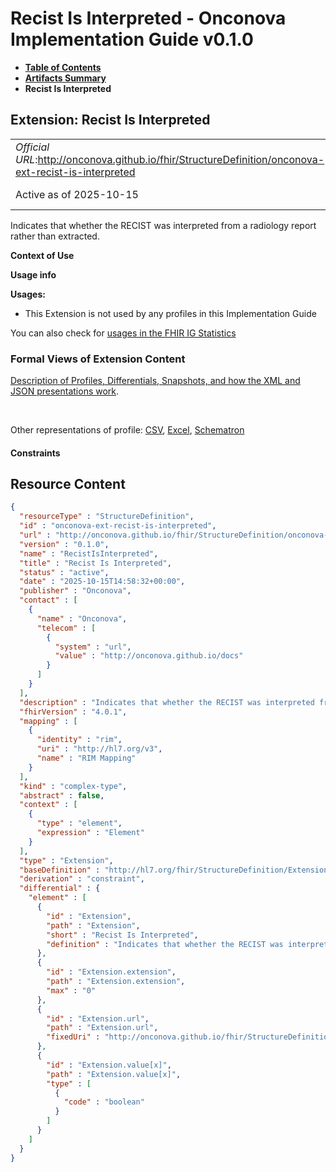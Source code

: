 # Recist Is Interpreted - Onconova Implementation Guide v0.1.0

* [**Table of Contents**](toc.md)
* [**Artifacts Summary**](artifacts.md)
* **Recist Is Interpreted**

## Extension: Recist Is Interpreted 

| | |
| :--- | :--- |
| *Official URL*:http://onconova.github.io/fhir/StructureDefinition/onconova-ext-recist-is-interpreted | *Version*:0.1.0 |
| Active as of 2025-10-15 | *Computable Name*:RecistIsInterpreted |

Indicates that whether the RECIST was interpreted from a radiology report rather than extracted.

**Context of Use**

**Usage info**

**Usages:**

* This Extension is not used by any profiles in this Implementation Guide

You can also check for [usages in the FHIR IG Statistics](https://packages2.fhir.org/xig/onconova.fhir|current/StructureDefinition/onconova-ext-recist-is-interpreted)

### Formal Views of Extension Content

 [Description of Profiles, Differentials, Snapshots, and how the XML and JSON presentations work](http://build.fhir.org/ig/FHIR/ig-guidance/readingIgs.html#structure-definitions). 

 

Other representations of profile: [CSV](StructureDefinition-onconova-ext-recist-is-interpreted.csv), [Excel](StructureDefinition-onconova-ext-recist-is-interpreted.xlsx), [Schematron](StructureDefinition-onconova-ext-recist-is-interpreted.sch) 

#### Constraints



## Resource Content

```json
{
  "resourceType" : "StructureDefinition",
  "id" : "onconova-ext-recist-is-interpreted",
  "url" : "http://onconova.github.io/fhir/StructureDefinition/onconova-ext-recist-is-interpreted",
  "version" : "0.1.0",
  "name" : "RecistIsInterpreted",
  "title" : "Recist Is Interpreted",
  "status" : "active",
  "date" : "2025-10-15T14:58:32+00:00",
  "publisher" : "Onconova",
  "contact" : [
    {
      "name" : "Onconova",
      "telecom" : [
        {
          "system" : "url",
          "value" : "http://onconova.github.io/docs"
        }
      ]
    }
  ],
  "description" : "Indicates that whether the RECIST was interpreted from a radiology report rather than extracted.",
  "fhirVersion" : "4.0.1",
  "mapping" : [
    {
      "identity" : "rim",
      "uri" : "http://hl7.org/v3",
      "name" : "RIM Mapping"
    }
  ],
  "kind" : "complex-type",
  "abstract" : false,
  "context" : [
    {
      "type" : "element",
      "expression" : "Element"
    }
  ],
  "type" : "Extension",
  "baseDefinition" : "http://hl7.org/fhir/StructureDefinition/Extension|4.0.1",
  "derivation" : "constraint",
  "differential" : {
    "element" : [
      {
        "id" : "Extension",
        "path" : "Extension",
        "short" : "Recist Is Interpreted",
        "definition" : "Indicates that whether the RECIST was interpreted from a radiology report rather than extracted."
      },
      {
        "id" : "Extension.extension",
        "path" : "Extension.extension",
        "max" : "0"
      },
      {
        "id" : "Extension.url",
        "path" : "Extension.url",
        "fixedUri" : "http://onconova.github.io/fhir/StructureDefinition/onconova-ext-recist-is-interpreted"
      },
      {
        "id" : "Extension.value[x]",
        "path" : "Extension.value[x]",
        "type" : [
          {
            "code" : "boolean"
          }
        ]
      }
    ]
  }
}

```
